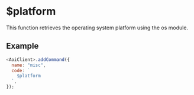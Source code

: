 # $platform

This function retrieves the operating system platform using the os module.

## Example

```js
<AoiClient>.addCommand({
  name: "misc",
  code: `
    $platform
  `,
});
```
